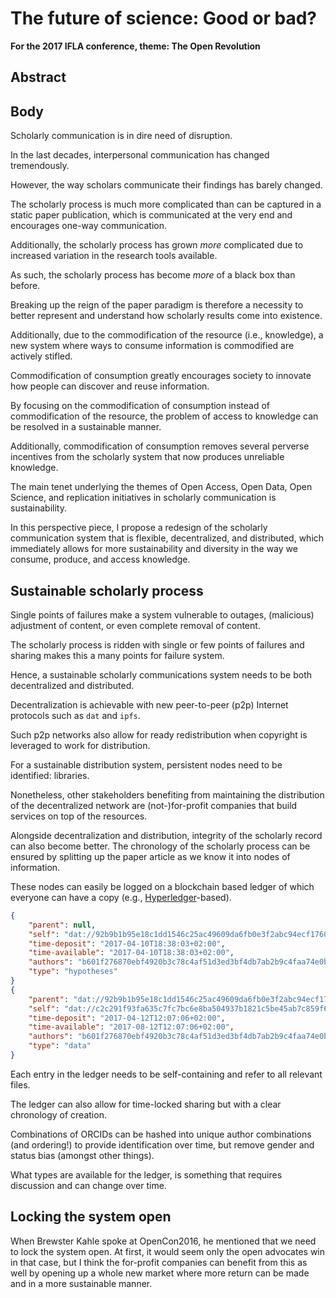 # The future of science: Good or bad?

__For the 2017 IFLA conference, theme: The Open Revolution__

## Abstract



## Body

Scholarly communication is in dire need of disruption. <!-- Many say we need incremental change to produce a sustainable scholarly communication system, but I oppose this idea because after decades of identifying various problems we have seen little sustainable change that truly reimagines how we communicate. We cannot turn a horse into a motor vehicle, so why even try. In this perspective piece, I try to radically reimagine the scholarly communications infrastructure based on the tools that are available to us now and invite everyone to criticize these ideas. Only with diversity of ideas can we truly make progress; currently the decisions are driven by a few oligopolies [@10.1371/journal.pone.0127502] and the tenured professors or policymakers mostly from a different generation. This decreases the diversity of ideas and is stalling the development of how scholars communicate, with dire consequences as has become noticable in recent years. For clarification, with scholars I mean anyone who is interested in consuming, producing, distributing, or contributing to the knowledgebase of our species, regardless of their affiliation or lack thereof. -->

In the last decades, interpersonal communication has changed tremendously. <!-- These past decades have brought with it so much diversity in communication that it can become confusing (see [Figure 1](#fig1)), but it is also liberating by allowing innovative ways to communicate (e.g., social media) or making available previously difficult to use safety measures (e.g., encryption).  -->

<!-- Insert R chunk for figure 1 here -->

However, the way scholars communicate their findings has barely changed. <!-- remaining stuck in a paper paradigm. despite the potential we have seen in digital communications on all other interpersonal levels. Despite these developments in communication at a personal level,  l having massive effects on the way we communicate on a personal level and during our day-to-day work as scholars, we have not realized the potential of scholarly communication in the digital age - we still produce in a paper format, albeit digitized.  -->

The scholarly process is much more complicated than can be captured in a static paper publication, which is communicated at the very end and encourages one-way communication. <!-- Registered Reports have already indicated that  -->

Additionally, the scholarly process has grown _more_ complicated due to increased variation in the research tools available.<!--  with the increase in computing techniques applied in scholarly research, the scholarly process has become more complicated in recent decades, whereas the communication system has not changed  proportional to this increasing complexity.  To the contrary, one might even pose that the complexity has decreased, shifting methods into obscure corners of a paper. -->

As such, the scholarly process has become _more_ of a black box than before. 

Breaking up the reign of the paper paradigm is therefore a necessity to better represent and understand how scholarly results come into existence. 

Additionally, due to the commodification of the resource (i.e., knowledge), a new system where ways to consume information is commodified are actively stifled.

Commodification of consumption greatly encourages society to innovate how people can discover and reuse information. <!-- For Wikipedia alone, one of the greatest resources of uncommodified knowledge, there are tons of applications that allow you to consume that information in various ways on various devices.  -->

By focusing on the commodification of consumption instead of commodification of the resource, the problem of access to knowledge can be resolved in a sustainable manner. <!-- Politicians and scholars have been discussing Open Access for at least 15 years. -->

Additionally, commodification of consumption removes several perverse incentives from the scholarly system that now produces unreliable knowledge. <!-- For example, innovativeness and surprisingness are criteria upon which articles are currently selected, where those exact some properties increase the probability that the finding is false [@10.1371/journal.pmed.0020124]. -->

The main tenet underlying the themes of Open Access, Open Data, Open Science, and replication initiatives in scholarly communication is sustainability. <!-- Sustainability of consuming knowledge (Open Access), sustainability of producing reliable knowledge ("reproducibility crisis"), sustainability of The serial crisis indicates that access to knowledge is currently unsustainable (e.g., Harvard cannot even access everything with its massive budget).  -->

In this perspective piece, I propose a redesign of the scholarly communication system that is flexible, decentralized, and distributed, which immediately allows for more sustainability and diversity in the way we consume, produce, and access knowledge.

## Sustainable scholarly process

Single points of failures make a system vulnerable to outages, (malicious) adjustment of content, or even complete removal of content. <!-- As such, a centralized infrastructure is easier to disrupt than a decentralized or distributed one. The Internet is currently organized in such a way that it is relatively centralized, whereas the Darknet (i.e., an alternative cyberspace) is less centralized and has been found to be more resilient [@10.1103/PhysRevE.95.022313].  -->

The scholarly process is ridden with single or few points of failures and sharing makes this a many points for failure system. <!-- For exactly this reason it is so important that scholars become more transparent about their data, their hypotheses, their results, and the chronology of a. -->

<!-- The scholarly communications system is currently centralized at publisher websites, is insecure, and is not resilient. HTTP(S) because redistribution is frequently by copyright Unrestrictive licensing, such as the Creative Commons BY license, allow for free redistribution and increases persistence. For example, anyone can download the entire corpus of Hindawi right now and if Hindawi would then become inaccessible, the articles would still be available regardless. Copyright creates dependence whereas the lack thereof creates independence. -->

Hence, a sustainable scholarly communications system needs to be both decentralized and distributed.

Decentralization is achievable with new peer-to-peer (p2p) Internet protocols such as `dat` and `ipfs`. <!-- Such p2p networks send information across the network, but are is resilient to nodes being removed because they operate in mesh network. If 20 peers have the files, removing one from the network does not affect the availability of the files-->

Such p2p networks also allow for ready redistribution when copyright is leveraged to work for distribution.

For a sustainable distribution system, persistent nodes need to be identified: libraries.

Nonetheless, other stakeholders benefiting from maintaining the distribution of the decentralized network are (not-)for-profit companies that build services on top of the resources.

Alongside decentralization and distribution, integrity of the scholarly record can also become better. The chronology of the scholarly process can be ensured by splitting up the paper article as we know it into nodes of information.

These nodes can easily be logged on a blockchain based ledger of which everyone can have a copy (e.g., [Hyperledger](https://github.com/hyperledger/fabric)-based). <!-- An example is available below -->

```json
{
	"parent": null,
	"self": "dat://92b9b1b95e18c1dd1546c25ac49609da6fb0e3f2abc94ecf17609c565888c16b",
	"time-deposit": "2017-04-10T18:38:03+02:00",
	"time-available": "2017-04-10T18:38:03+02:00",
	"authors": "b601f276870ebf4920b3c78c4af51d3ed3bf4db7ab2b9c4faa74e0b457aa13ed",
	"type": "hypotheses"
}
{
	"parent": "dat://92b9b1b95e18c1dd1546c25ac49609da6fb0e3f2abc94ecf17609c565888c16b",
	"self": "dat://c2c291f93fa635c7fc7bc6e8ba504937b1821c5be45ab7c859f6e6cd19a291b7",
	"time-deposit": "2017-04-12T12:07:06+02:00",
	"time-available": "2017-08-12T12:07:06+02:00",
	"authors": "b601f276870ebf4920b3c78c4af51d3ed3bf4db7ab2b9c4faa74e0b457aa13ed",
	"type": "data"
}
```

Each entry in the ledger needs to be self-containing and refer to all relevant files.

The ledger can also allow for time-locked sharing but with a clear chronology of creation.

Combinations of ORCIDs can be hashed into unique author combinations (and ordering!) to provide identification over time, but remove gender and status bias (amongst other things).

What types are available for the ledger, is something that requires discussion and can change over time.

## Locking the system open

When Brewster Kahle spoke at OpenCon2016, he mentioned that we need to lock the system open. At first, it would seem only the open advocates win in that case, but I think the for-profit companies can benefit from this as well by opening up a whole new market where more return can be made and in a more sustainable manner.